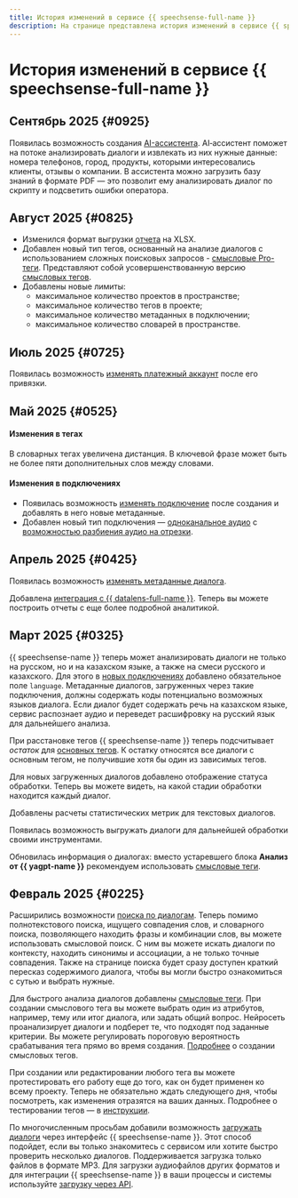 ```yaml
---
title: История изменений в сервисе {{ speechsense-full-name }}
description: На странице представлена история изменений в сервисе {{ speechsense-full-name }}.
---
```


# История изменений в сервисе {{ speechsense-full-name }}

## Сентябрь 2025 {#0925}

Появилась возможность создания [AI-ассистента](../concepts/assistants.md). AI‑ассистент поможет на потоке анализировать диалоги и извлекать из них нужные данные: номера телефонов, город, продукты, которыми интересовались клиенты, отзывы о компании. В ассистента можно загрузить базу знаний в формате PDF — это позволит ему анализировать диалог по скрипту и подсветить ошибки оператора.

## Август 2025 {#0825}

* Изменился формат выгрузки [отчета](../concepts/reports/index.md) на XLSX.
* Добавлен новый тип тегов, основанный на анализе диалогов с использованием сложных поисковых запросов - [смысловые Pro-теги](../concepts/tags.md#sense-pro-tags). Представляют собой усовершенствованную версию [смысловых тегов](../concepts/tags.md#sense-tags).
* Добавлены новые лимиты:
   * максимальное количество проектов в пространстве;
   * максимальное количество тегов в проекте;
   * максимальное количество метаданных в подключении;
   * максимальное количество словарей в пространстве.

## Июль 2025 {#0725}

Появилась возможность [изменять платежный аккаунт](../operations/space/change-ba.md) после его привязки.

## Май 2025 {#0525}

#### Изменения в тегах

В словарных тегах увеличена дистанция. В ключевой фразе может быть не более пяти дополнительных слов между словами.

#### Изменения в подключениях

* Появилась возможность [изменять подключение](../operations/connection/edit.md) после создания и добавлять в него новые метаданные.
* Добавлен новый тип подключения — [одноканальное аудио](../operations/connection/create.md#create-one-channel-audio-connection) с [возможностью разбиения аудио на отрезки](../operations/data/upload-data-split.md).

## Апрель 2025 {#0425}

Появилась возможность [изменять метаданные диалога](../operations/data/manage-dialogs.md#edit-dialog-metadata).

Добавлена [интеграция с {{ datalens-full-name }}](../operations/external-integrations/create-datalens-connection.md). Теперь вы можете построить отчеты с еще более подробной аналитикой.

## Март 2025 {#0325}

{{ speechsense-name }} теперь может анализировать диалоги не только на русском, но и на казахском языке, а также на смеси русского и казахского. Для этого в [новых подключениях](../operations/connection/create.md) добавлено обязательное поле `language`. Метаданные диалогов, загруженных через такие подключения, должны содержать коды потенциально возможных языков диалога. Если диалог будет содержать речь на казахском языке, сервис распознает аудио и переведет расшифровку на русский язык для дальнейшего анализа.

При расстановке тегов {{ speechsense-name }} теперь подсчитывает _остаток_ для [основных тегов](../concepts/tags.md#dependent-tags). К остатку относятся все диалоги с основным тегом, не получившие хотя бы один из зависимых тегов. 

Для новых загруженных диалогов добавлено отображение статуса обработки. Теперь вы можете видеть, на какой стадии обработки находится каждый диалог.

Добавлены расчеты статистических метрик для текстовых диалогов. 

Появилась возможность выгружать диалоги для дальнейшей обработки своими инструментами.

Обновилась информация о диалогах: вместо устаревшего блока **Анализ от {{ yagpt-name }}** рекомендуем использовать [смысловые теги](../concepts/tags.md#sense-tags).

## Февраль 2025 {#0225}

Расширились возможности [поиска по диалогам](../concepts/dialogs.md#filters). Теперь помимо полнотекстового поиска, ищущего совпадения слов, и словарного поиска, позволяющего находить фразы и комбинации слов, вы можете использовать смысловой поиск. С ним вы можете искать диалоги по контексту, находить синонимы и ассоциации, а не только точные совпадения. Также на странице поиска будет сразу доступен краткий пересказ содержимого диалога, чтобы вы могли быстро ознакомиться с сутью и выбрать нужные.

Для быстрого анализа диалогов добавлены [смысловые теги](../concepts/tags.md#sense-tags). При создании смыслового тега вы можете выбрать один из атрибутов, например, тему или итог диалога, или задать общий вопрос. Нейросеть проанализирует диалоги и подберет те, что подходят под заданные критерии. Вы можете регулировать пороговую вероятность срабатывания тега прямо во время создания. [Подробнее](../operations/project/tag/create-sense-tag.md) о создании смысловых тегов.

При создании или редактировании любого тега вы можете протестировать его работу еще до того, как он будет применен ко всему проекту. Теперь не обязательно ждать следующего дня, чтобы посмотреть, как изменения отразятся на ваших данных. Подробнее о тестировании тегов — в [инструкции](../operations/project/tag/test.md).

По многочисленным просьбам добавили возможность [загружать диалоги](../operations/data/upload-audio-console.md) через интерфейс {{ speechsense-name }}. Этот способ подойдет, если вы только знакомитесь с сервисом или хотите быстро проверить несколько диалогов. Поддерживается загрузка только файлов в формате MP3. Для загрузки аудиофайлов других форматов и для интеграции {{ speechsense-name }} в ваши процессы и системы используйте [загрузку через API](../operations/data/upload-data.md).
